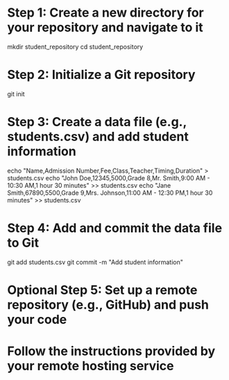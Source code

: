 # Step 1: Create a new directory for your repository and navigate to it
mkdir student_repository
cd student_repository

# Step 2: Initialize a Git repository
git init

# Step 3: Create a data file (e.g., students.csv) and add student information
echo "Name,Admission Number,Fee,Class,Teacher,Timing,Duration" > students.csv
echo "John Doe,12345,5000,Grade 8,Mr. Smith,9:00 AM - 10:30 AM,1 hour 30 minutes" >> students.csv
echo "Jane Smith,67890,5500,Grade 9,Mrs. Johnson,11:00 AM - 12:30 PM,1 hour 30 minutes" >> students.csv

# Step 4: Add and commit the data file to Git
git add students.csv
git commit -m "Add student information"

# Optional Step 5: Set up a remote repository (e.g., GitHub) and push your code
# Follow the instructions provided by your remote hosting service
